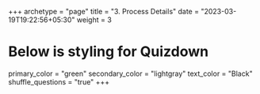 +++
archetype = "page"
title = "3. Process Details"
date = "2023-03-19T19:22:56+05:30"
weight = 3
# Below is styling for Quizdown
primary_color = "green"
secondary_color = "lightgray"
text_color = "Black"
shuffle_questions = "true"
+++

